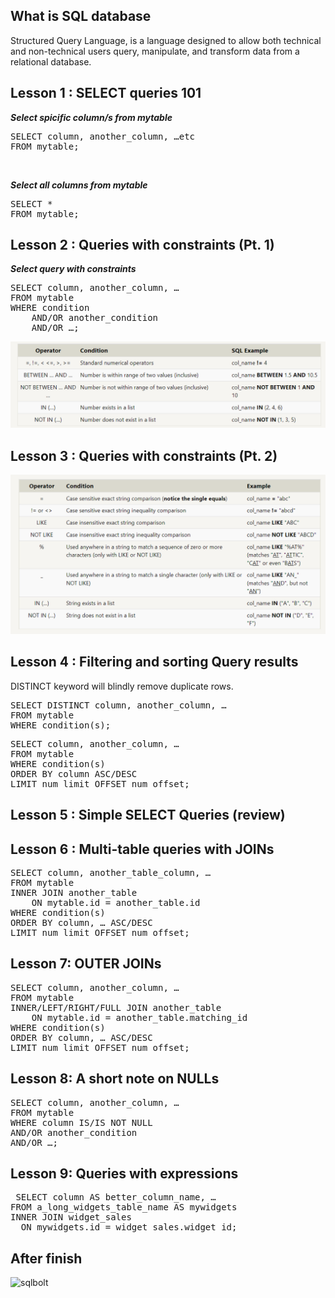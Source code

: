 ## What is SQL database
Structured Query Language, is a language designed to allow both technical and non-technical users query, manipulate, and transform data from a relational database.

## Lesson 1 : SELECT queries 101

 ***Select spicific column/s from mytable*** <br>
<pre>SELECT column, another_column, …etc
FROM mytable;</pre> 
<br>

 ***Select all columns from mytable*** <br>
<pre>SELECT *
FROM mytable;  </pre> 

## Lesson 2 : Queries with constraints (Pt. 1)

***Select query with constraints***
<pre>SELECT column, another_column, …
FROM mytable
WHERE condition
    AND/OR another_condition
    AND/OR …;</pre>
![Condition Table](./assets/p1.png)

## Lesson 3 : Queries with constraints (Pt. 2)
![Condition Table](./assets/p2.png)

## Lesson 4 : Filtering and sorting Query results
DISTINCT keyword will blindly remove duplicate rows.
<pre>SELECT DISTINCT column, another_column, …
FROM mytable
WHERE condition(s);</pre>

<pre>SELECT column, another_column, …
FROM mytable
WHERE condition(s)
ORDER BY column ASC/DESC
LIMIT num_limit OFFSET num_offset;</pre>

## Lesson 5 : Simple SELECT Queries (review)

## Lesson 6 : Multi-table queries with JOINs
<pre>SELECT column, another_table_column, …
FROM mytable
INNER JOIN another_table 
    ON mytable.id = another_table.id
WHERE condition(s)
ORDER BY column, … ASC/DESC
LIMIT num_limit OFFSET num_offset;</pre>

## Lesson 7: OUTER JOINs
<pre>SELECT column, another_column, …
FROM mytable
INNER/LEFT/RIGHT/FULL JOIN another_table 
    ON mytable.id = another_table.matching_id
WHERE condition(s)
ORDER BY column, … ASC/DESC
LIMIT num_limit OFFSET num_offset;</pre>

## Lesson 8: A short note on NULLs 

<pre>SELECT column, another_column, …
FROM mytable
WHERE column IS/IS NOT NULL
AND/OR another_condition
AND/OR …;</pre>

## Lesson 9: Queries with expressions

<pre> SELECT column AS better_column_name, …
FROM a_long_widgets_table_name AS mywidgets
INNER JOIN widget_sales
  ON mywidgets.id = widget_sales.widget_id; </pre>
  
## After finish
![sqlbolt]()


